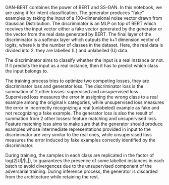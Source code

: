 GAN-BERT combines the power of BERT and SS-GAN. In this notebook, we are using it for intent classification. The generator produces "fake" examples by taking the input of a 100-dimensional noise vector drawn from Gaussian Distribution. The discriminator is an MLP on top of BERT which receives the input vector either a fake vector generated by the generator or the vector from the real data generated by BERT. The final layer of the discriminator is a softmax layer which outputs the k+1 dimension vector of logits, where k is the number of classes in the dataset. Here, the real data is divided into 2, they are labelled (L) and unlabelled (U) data.

The discriminator aims to classify whether the input is a real instance or not. If it predicts the input as a real instance, then it has to predict which class the input belongs to.

The training process tries to optimize two competing losses, they are discriminator loss and generator loss. The discriminator loss is the summation of 2 other losses: supervised and unsupervised loss. Supervised loss measures the error in assigning the wrong class to a real example among the original k categories, while unsupervised loss measures the error in incorrectly recognizing a real (unlabeled) example as fake and not recognizing a fake example. The generator loss is also the result of summation from 2 other losses: feature matching and unsupervised loss. Feature matching loss aims to make sure that the generator should produce examples whose intermediate representations provided in input to the discriminator are very similar to the real ones, while unsupervised loss measures the error induced by fake examples correctly identified by the discriminator.

During training, the samples in each class are replicated in the factor of log(2|U|/|L|), to guarantees the presence of some labelled instances in each batch to avoid divergences due to the unsupervised component of the adversarial training. During inference process, the generator is discarded from the architecture while retaining the rest.
